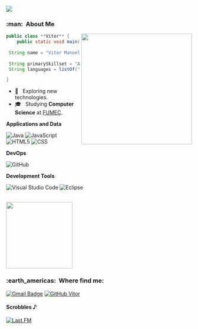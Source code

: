![](https://komarev.com/ghpvc/?username=V1t0rrr&color=006bed)

<h3> :man: &nbsp;About Me </h3>

<img align="right" width="300" src="https://i2.wp.com/allhtaccess.info/wp-content/uploads/2018/03/programming.gif?fit=1281%2C716&ssl=1" />

```java
public class **Vitor** {
	public static void main(String[] args) {
 
 String name = "Vitor Manoel"
 
 String primarySkillset = "Android"
 String languages = listOf("Java", "JavaScript",) 

}
```

- 🤔 &nbsp; Exploring new technologies.
- 🎓 &nbsp; Studying **Computer Science** at <a href="http://www.fumec.br/">FUMEC</a>.

**Applications and Data**

  ![Java](https://img.shields.io/badge/-Java-333333?style=flat&logo=Java&logoColor=007396)
  ![JavaScript](https://img.shields.io/badge/-JavaScript-333333?style=flat&logo=javascript)
  ![HTML5](https://img.shields.io/badge/-HTML5-333333?style=flat&logo=HTML5)
  ![CSS](https://img.shields.io/badge/-CSS-333333?style=flat&logo=CSS3&logoColor=1572B6)

**DevOps**

  ![GitHub](https://img.shields.io/badge/-GitHub-333333?style=flat&logo=github)

**Development Tools**

  ![Visual Studio Code](https://img.shields.io/badge/-Visual%20Studio%20Code-333333?style=flat&logo=visual-studio-code&logoColor=007ACC)
  ![Eclipse](https://img.shields.io/badge/-Eclipse-333333?style=flat&logo=eclipse-ide&logoColor=2C2255)

<br/>

<a href="https://github.com/V1t0rrr">
  <img height="180em" src="https://github-readme-stats.vercel.app/api?username=V1t0rrr&theme=dracula&show_icons=true" />
</a>

<br/>

<h3> :earth_americas: &nbsp;Where find me: </h3> 

[![Gmail Badge](https://img.shields.io/badge/-vitormanoelalmeida2000@gmail.com-006bed?style=flat-square&logo=Gmail&logoColor=white&link=mailto:vitormanoelalmeida2000@gmail.com)](mailto:vitormanoelalmeida2000@gmail.com)
[![GitHub Vitor]( https://img.shields.io/github/followers/V1t0rrr?label=follow&style=social)](https://github.com/V1t0rrr)


#### Scrobbles ♪
<p align="left">
  <a href="https://www.last.fm/user/vitor00almei" > <img src="https://lastfm-recently-played.vercel.app/api?user=vitor00almei&count=5" alt="Last.FM" /></a>
</p>
